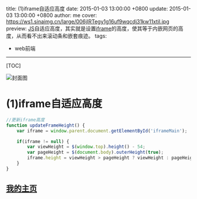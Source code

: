 title:  (1)iframe自适应高度
date: 2015-01-03 13:00:00 +0800
update: 2015-01-03 13:00:00 +0800
author: me
cover: https://ws1.sinaimg.cn/large/006jIRTegy1g16uf9wqcdj31kw11xtil.jpg
preview:  [JS](http://caibaojian.com/javascript/)自适应高度，其实就是设置[iframe](http://caibaojian.com/t/iframe)的高度，使其等于内嵌网页的高度，从而看不出来滚动条和嵌套痕迹。
tags:

  -  web前端

---



[TOC]

![封面图](https://ws1.sinaimg.cn/large/006jIRTegy1g16uf9wqcdj31kw11xtil.jpg)

# (1)iframe自适应高度

```js
//更新iframe高度
function updateFrameHeight() {
    var iframe = window.parent.document.getElementById('iframeMain');

    if(iframe != null) {
        var viewHeight = $(window.top).height() - 54;
        var pageHeight = $(document.body).outerHeight(true);
        iframe.height = viewHeight > pageHeight ? viewHeight : pageHeight;
    }
}
```

## [我的主页](https://suveng.github.io/blog/)